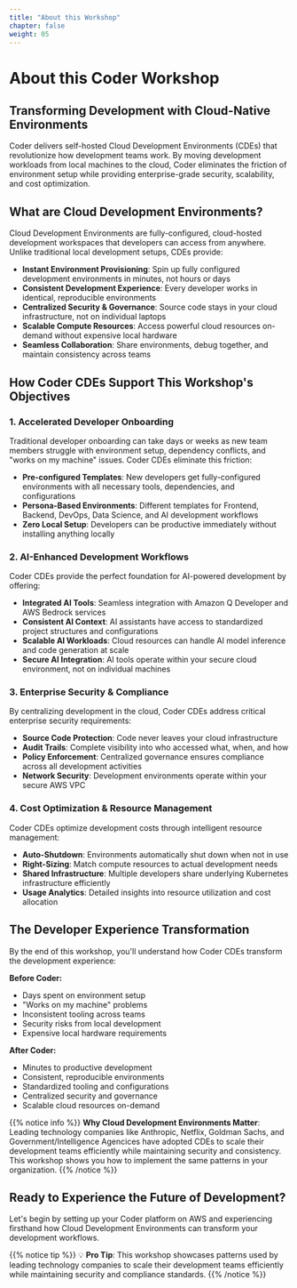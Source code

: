 ```yaml
---
title: "About this Workshop"
chapter: false
weight: 05
---
```


# About this Coder Workshop

## Transforming Development with Cloud-Native Environments

Coder delivers self-hosted Cloud Development Environments (CDEs) that revolutionize how development teams work. By moving development workloads from local machines to the cloud, Coder eliminates the friction of environment setup while providing enterprise-grade security, scalability, and cost optimization.

## What are Cloud Development Environments?

Cloud Development Environments are fully-configured, cloud-hosted development workspaces that developers can access from anywhere. Unlike traditional local development setups, CDEs provide:

- **Instant Environment Provisioning**: Spin up fully configured development environments in minutes, not hours or days
- **Consistent Development Experience**: Every developer works in identical, reproducible environments
- **Centralized Security & Governance**: Source code stays in your cloud infrastructure, not on individual laptops
- **Scalable Compute Resources**: Access powerful cloud resources on-demand without expensive local hardware
- **Seamless Collaboration**: Share environments, debug together, and maintain consistency across teams

## How Coder CDEs Support This Workshop's Objectives

### 1. **Accelerated Developer Onboarding**
Traditional developer onboarding can take days or weeks as new team members struggle with environment setup, dependency conflicts, and "works on my machine" issues. Coder CDEs eliminate this friction:

- **Pre-configured Templates**: New developers get fully-configured environments with all necessary tools, dependencies, and configurations
- **Persona-Based Environments**: Different templates for Frontend, Backend, DevOps, Data Science, and AI development workflows
- **Zero Local Setup**: Developers can be productive immediately without installing anything locally

### 2. **AI-Enhanced Development Workflows**
Coder CDEs provide the perfect foundation for AI-powered development by offering:

- **Integrated AI Tools**: Seamless integration with Amazon Q Developer and AWS Bedrock services
- **Consistent AI Context**: AI assistants have access to standardized project structures and configurations
- **Scalable AI Workloads**: Cloud resources can handle AI model inference and code generation at scale
- **Secure AI Integration**: AI tools operate within your secure cloud environment, not on individual machines

### 3. **Enterprise Security & Compliance**
By centralizing development in the cloud, Coder CDEs address critical enterprise security requirements:

- **Source Code Protection**: Code never leaves your cloud infrastructure
- **Audit Trails**: Complete visibility into who accessed what, when, and how
- **Policy Enforcement**: Centralized governance ensures compliance across all development activities
- **Network Security**: Development environments operate within your secure AWS VPC

### 4. **Cost Optimization & Resource Management**
Coder CDEs optimize development costs through intelligent resource management:

- **Auto-Shutdown**: Environments automatically shut down when not in use
- **Right-Sizing**: Match compute resources to actual development needs
- **Shared Infrastructure**: Multiple developers share underlying Kubernetes infrastructure efficiently
- **Usage Analytics**: Detailed insights into resource utilization and cost allocation

## The Developer Experience Transformation

By the end of this workshop, you'll understand how Coder CDEs transform the development experience:

**Before Coder:**
- Days spent on environment setup
- "Works on my machine" problems
- Inconsistent tooling across teams
- Security risks from local development
- Expensive local hardware requirements

**After Coder:**
- Minutes to productive development
- Consistent, reproducible environments
- Standardized tooling and configurations
- Centralized security and governance
- Scalable cloud resources on-demand

{{% notice info %}}
**Why Cloud Development Environments Matter**: Leading technology companies like Anthropic, Netflix, Goldman Sachs, and Government/Intelligence Agencices have adopted CDEs to scale their development teams efficiently while maintaining security and consistency. This workshop shows you how to implement the same patterns in your organization.
{{% /notice %}}

## Ready to Experience the Future of Development?

Let's begin by setting up your Coder platform on AWS and experiencing firsthand how Cloud Development Environments can transform your development workflows.

{{% notice tip %}}
💡 **Pro Tip**: This workshop showcases patterns used by leading technology companies to scale their development teams efficiently while maintaining security and compliance standards.
{{% /notice %}}

